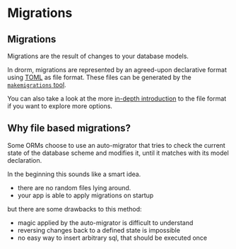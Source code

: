 # Migrations

## Migrations

Migrations are the result of changes to your database models.

In drorm, migrations are represented by an agreed-upon declarative format
using [TOML](https://toml.io/en/) as file format.
These files can be generated by the [`makemigrations` tool](makemigrations.md).

You can also take a look at the more 
[in-depth introduction](migration_files.md) to the file format if you
want to explore more options.

## Why file based migrations?

Some ORMs choose to use an auto-migrator that tries to check the current
state of the database scheme and modifies it, until it matches with its
model declaration.

In the beginning this sounds like a smart idea. 

- there are no random files lying around.
- your app is able to apply migrations on startup

but there are some drawbacks to this method:

- magic applied by the auto-migrator is difficult to understand
- reversing changes back to a defined state is impossible
- no easy way to insert arbitrary sql, that should be executed once
